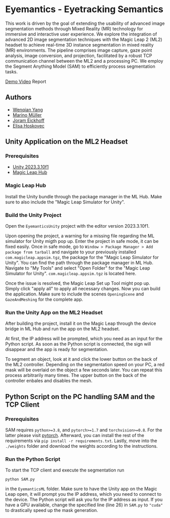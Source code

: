 # Eyemantics - Eyetracking Semantics

This work is driven by the goal of extending the usability of advanced image segmentation methods through Mixed Reality (MR) technology for immersive and interactive user experience. We explore the integration of advanced 2D image segmentation techniques with the Magic Leap 2 (ML2) headset to achieve real-time 3D instance segmentation in mixed reality (MR) environments. The pipeline comprises image capture, gaze point analysis, image conversion, and projection, facilitated by a robust TCP communication channel between the ML2 and a processing PC. We employ the Segment Anything Model (SAM) to efficiently process segmentation tasks.



[Demo Video](https://www.youtube.com/watch?v=6OB_NjEuclw)
Report

## Authors
- [Wenqian Yang](https://github.com/wenqian157)
- [Marino Müller](https://github.com/marinom27)
- [Joram Eickhoff](https://github.com/JoramEickhoff)
- [Elisa Hoskovec](https://github.com/ehosko)

## Unity Application on the ML2 Headset

### Prerequisites
- [Unity 2023.3.10f1](https://unity.com/download)
- [Magic Leap Hub](https://ml2-developer.magicleap.com/downloads)

### Magic Leap Hub
Install the Unity bundle through the package manager in the ML Hub. Make sure to also include the "Magic Leap Simulator for Unity".

### Build the Unity Project
Open the ``EyemanticsUnity`` project with the editor version 2023.3.10f1. 

Upon opening the project, a warning for a missing file regarding the ML simulator for Unity migth pop up. Enter the project in safe mode, it can be fixed easily.
Once in safe mode, go to ``Window > Package Manager > Add package from tarball`` and navigate to your previously installed ``com.magicleap.appsim.tgz``, the package for the "Magic Leap Simulator for Unity".
You can find the path through the package manager in ML Hub. Navigate to "My Tools" and select "Open Folder" for the "Magic Leap Simulator for Unity". ``com.magicleap.appsim.tgz`` is located here.

Once the issue is resolved, the Magic Leap Set up Tool might pop up. Simply click "apply all" to apply all necessary changes. Now you can build the application. Make sure to include the scenes ``OpeningScene`` and ``GazeAndMeshing`` for the complete app.

### Run the Unity App on the ML2 Headset
After building the project, install it on the Magic Leap through the device bridge in ML Hub and run the app on the ML2 headset. 

At first, the IP address will be prompted, which you need as an input for the Python script. As soon as the Python script is connected, the sign will disappear and the app is ready for segmentation. 

To segment an object, look at it and click the lower button on the back of the ML2 controller. Depending on the segmentation speed on your PC, a red mask will be overlaid on the object a few seconds later. You can repeat this process arbitrarily many times. The upper button on the back of the controller enbales and disables the mesh.

## Python Script on the PC handling SAM and the TCP Client

### Prerequisites
SAM requires ``python>=3.8``, and ``pytorch>=1.7`` and ``torchvision>=0.8``. For the latter please visit [pytorch](https://pytorch.org/get-started/locally/).
Afterward, you can install the rest of the requirements via ``pip install -r requirements.txt``. 
Lastly, move into the ``./weights`` folder and download the weights according to the instructions.

### Run the Python Script
To start the TCP client and execute the segmentation run

    python SAM.py
    
in the ``EyemanticsML`` folder. Make sure to have the Unity app on the Magic Leap open, it will prompt you the IP address, which you need to connect to the device. The Python script will ask you for the IP address as input.
If you have a GPU available, change the specified line (line 26) in ``SAM.py`` to ``"cuda"`` to drastically speed up the mask generation.
